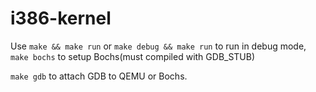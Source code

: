 # i386-kernel
Use
```make && make run```
or
```make debug && make run```
to run in debug mode,
```make bochs``` to setup Bochs(must compiled with GDB_STUB)

```make gdb```
to attach GDB to QEMU or Bochs.
